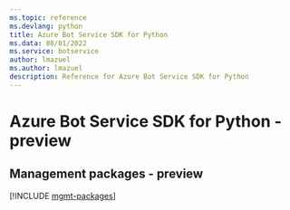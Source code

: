 ```yaml
---
ms.topic: reference
ms.devlang: python
title: Azure Bot Service SDK for Python
ms.data: 08/01/2022
ms.service: botservice
author: lmazuel
ms.author: lmazuel
description: Reference for Azure Bot Service SDK for Python
---
```

# Azure Bot Service SDK for Python - preview

## Management packages - preview
[!INCLUDE [mgmt-packages](bot-service-mgmt-index.md)]